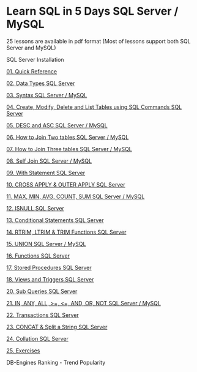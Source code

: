# Learn SQL in 5 Days SQL Server / MySQL
25 lessons are available in pdf format
(Most of lessons support both SQL Server and MySQL)

SQL Server Installation

[01. Quick Reference](https://github.com/lindulamaratunga/Learn-SQL/blob/main/Lesson%2001.%20Quick%20Reference.pdf)

[02. Data Types SQL Server](https://github.com/lindulamaratunga/Learn-SQL/blob/main/Lesson%2002.%20Data%20Types.pdf)

[03. Syntax SQL Server / MySQL](https://github.com/lindulamaratunga/Learn-SQL/blob/main/Lesson%2003.%20Syntax.pdf)

[04. Create, Modify, Delete and List Tables using SQL Commands SQL Server](https://github.com/lindulamaratunga/Learn-SQL/blob/main/Lesson%2004.%20Create%2C%20Modify%2C%20Delete%20%26%20List%20Tables.pdf)

[05. DESC and ASC SQL Server / MySQL](https://github.com/lindulamaratunga/Learn-SQL/blob/main/Lesson%2005.%20DESC%20%26%20ASC.pdf)

[06. How to Join Two tables SQL Server / MySQL](https://github.com/lindulamaratunga/Learn-SQL/blob/main/Lesson%2006.%20How%20to%20Join%20two%20tables.pdf)

[07. How to Join Three tables SQL Server / MySQL](https://github.com/lindulamaratunga/Learn-SQL/blob/main/Lesson%2007.%20How%20to%20Join%20three%20tables.pdf)

[08. Self Join SQL Server / MySQL](https://github.com/lindulamaratunga/Learn-SQL/blob/main/Lesson%2008.%20Self%20Join.pdf)

[09. With Statement SQL Server](https://github.com/lindulamaratunga/Learn-SQL/blob/main/Lesson%2009.%20With%20Statement.pdf)

[10. CROSS APPLY & OUTER APPLY SQL Server](https://github.com/lindulamaratunga/Learn-SQL/blob/main/Lesson%2010.%20CROSS%20APPLY%20%26%20OUTER%20APPLY.pdf)

[11. MAX, MIN, AVG, COUNT, SUM SQL Server / MySQL](https://github.com/lindulamaratunga/Learn-SQL/blob/main/Lesson%2011.%20MAX%2C%20MIN%2C%20AVG%2C%20COUNT%2C%20SUM.pdf)

[12. ISNULL SQL Server]()

[13. Conditional Statements SQL Server](https://github.com/lindulamaratunga/Learn-SQL/blob/main/Lesson%2013.%20Conditional%20Statements.pdf)

[14. RTRIM, LTRIM & TRIM Functions SQL Server](https://github.com/lindulamaratunga/Learn-SQL/blob/main/Lesson%2014.%20RTRIM%2C%20LTRIM%20%26%20TRIM%20Functions.pdf)

[15. UNION SQL Server / MySQL](https://github.com/lindulamaratunga/Learn-SQL/blob/main/Lesson%2015.%20UNION.pdf)

[16. Functions SQL Server](https://github.com/lindulamaratunga/Learn-SQL/blob/main/Lesson%2016.%20Functions.pdf)

[17. Stored Procedures SQL Server](https://github.com/lindulamaratunga/Learn-SQL/blob/main/Lesson%2017.%20Stored%20Procedures.pdf)

[18. Views and Triggers SQL Server](https://github.com/lindulamaratunga/Learn-SQL/blob/main/Lesson%2018.%20Views%20and%20Triggers.pdf)

[20. Sub Queries SQL Server](https://github.com/lindulamaratunga/Learn-SQL/blob/main/Lesson%2020.%20Sub%20Queries.pdf)

[21. IN, ANY, ALL, >=, <=, AND, OR, NOT SQL Server / MySQL](https://github.com/lindulamaratunga/Learn-SQL/blob/main/Lesson%2021.%20IN%2C%20ANY%2C%20ALL%2C%20AND%2C%20OR%2C%20NOT.pdf)

[22. Transactions SQL Server](https://github.com/lindulamaratunga/Learn-SQL/blob/main/Lesson%2022.%20Transactions.pdf)

[23. CONCAT & Split a String SQL Server](https://github.com/lindulamaratunga/Learn-SQL/blob/main/Lesson%2023%20CONCAT%20%26%20Split%20a%20String.pdf)

[24. Collation SQL Server](https://github.com/lindulamaratunga/Learn-SQL/blob/main/Lesson%2024.%20Collation.pdf)

[25. Exercises](https://github.com/lindulamaratunga/Learn-SQL/blob/main/Lesson%2025.%20Exercises.pdf)

DB-Engines Ranking - Trend Popularity

